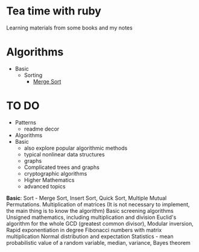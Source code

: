 # Tea time with ruby
Learning materials from some books and my notes

# Algorithms
* Basic
  * Sorting
    * [Merge Sort](https://github.com/Vterebenin/Tea-time-with-ruby/blob/master/alg/sorting/merge_sort.rb)

# TO DO
* Patterns
  * readme decor
* Algorithms
* Basic
  * also explore popular algorithmic methods
  * typical nonlinear data structures
  * graphs
  * Complicated trees and graphs
  * cryptographic algorithms
  * Higher Mathematics
  * advanced topics

__Basic__:
Sort - Merge Sort, Insert Sort, Quick Sort, Multiple Mutual Permutations.
Multiplication of matrices (It is not necessary to implement, the main thing is to know the algorithm)
Basic screening algorithms
Unsigned mathematics, including multiplication and division
Euclid's algorithm for the whole GCD (greatest common divisor), Modular inversion, Rapid exponentiation in degree
Fibonacci numbers with matrix multiplication
Normal distribution and expectation
Statistics - mean probabilistic value of a random variable, median, variance, Bayes theorem

